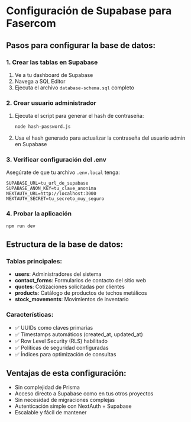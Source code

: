 # Configuración de Supabase para Fasercom

## Pasos para configurar la base de datos:

### 1. Crear las tablas en Supabase
1. Ve a tu dashboard de Supabase
2. Navega a SQL Editor 
3. Ejecuta el archivo `database-schema.sql` completo

### 2. Crear usuario administrador
1. Ejecuta el script para generar el hash de contraseña:
   ```bash
   node hash-password.js
   ```
2. Usa el hash generado para actualizar la contraseña del usuario admin en Supabase

### 3. Verificar configuración del .env
Asegúrate de que tu archivo `.env.local` tenga:
```
SUPABASE_URL=tu_url_de_supabase
SUPABASE_ANON_KEY=tu_clave_anonima
NEXTAUTH_URL=http://localhost:3000
NEXTAUTH_SECRET=tu_secreto_muy_seguro
```

### 4. Probar la aplicación
```bash
npm run dev
```

## Estructura de la base de datos:

### Tablas principales:
- **users**: Administradores del sistema
- **contact_forms**: Formularios de contacto del sitio web
- **quotes**: Cotizaciones solicitadas por clientes
- **products**: Catálogo de productos de techos metálicos
- **stock_movements**: Movimientos de inventario

### Características:
- ✅ UUIDs como claves primarias
- ✅ Timestamps automáticos (created_at, updated_at)
- ✅ Row Level Security (RLS) habilitado
- ✅ Políticas de seguridad configuradas
- ✅ Índices para optimización de consultas

## Ventajas de esta configuración:
- Sin complejidad de Prisma
- Acceso directo a Supabase como en tus otros proyectos
- Sin necesidad de migraciones complejas
- Autenticación simple con NextAuth + Supabase
- Escalable y fácil de mantener
